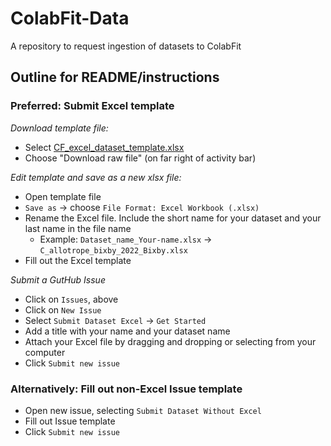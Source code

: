# ColabFit-Data
A repository to request ingestion of datasets to ColabFit
  
## Outline for README/instructions  

### Preferred: Submit Excel template
*Download template file:*
* Select [CF_excel_dataset_template.xlsx](https://github.com/gpwolfe/colabfit-data/blob/main/CF_dataset_request_template.xltx)
* Choose "Download raw file" (on far right of activity bar)

*Edit template and save as a new xlsx file:* 
* Open template file
* `Save as` &rarr; choose `File Format: Excel Workbook (.xlsx)`
* Rename the Excel file. Include the short name for your dataset and your last name in the file name  
  * Example: `Dataset_name_Your-name.xlsx` &rarr; `C_allotrope_bixby_2022_Bixby.xlsx`
* Fill out the Excel template

*Submit a GutHub Issue* 
* Click on `Issues`, above
* Click on `New Issue`
* Select `Submit Dataset Excel` &rarr; `Get Started`
* Add a title with your name and your dataset name
* Attach your Excel file by dragging and dropping or selecting from your computer
* Click `Submit new issue`

### Alternatively: Fill out non-Excel Issue template

* Open new issue, selecting `Submit Dataset Without Excel`
* Fill out Issue template
* Click `Submit new issue`
    
